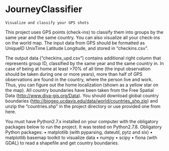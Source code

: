 JourneyClassifier
=================

    Visualize and classify your GPS shots

This project uses GPS points (check-ins) to classify them into groups by the same year and the same country. You can also visualize all your check-ins on the world map.
The input data from GPS should be formatted as 
    UniqueID    UnixTime    Latitude    Longitude,
and stored in “checkins.csv”.

The output data (“checkins_upd.csv”) contains additional right column that represents group ID, classified by the same year and the same country in.
In case of being at home at least >70% of all time (the input observation should be taken during one or more years), more than half of GPS observations are found in the country, where the person live and work. Thus, you can figure out the home localization (shown as a yellow star on the map).
All country boundaries have been taken from the Free Spatial Data (http://www.diva-gis.org/Data). You should download global country boundaries (http://biogeo.ucdavis.edu/data/world/countries_shp.zip) and unzip the “countries.shp” in the project directory or use provided one from here.

You must have Python2.7.x installed on your computer with the obligatory packages below to run the project. It was tested on Python2.7.8.
Obligatory Python packages:
•	matplotlib (with pyparsing, dateutil, pytz and six)
•	matplotlib basemap toolkit to visualize data
•	numpy
•	scipy
•	fiona (with GDAL) to read a shapefile and get country boundaries.
